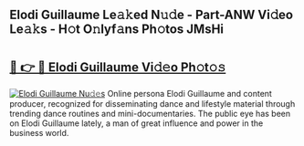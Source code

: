 ## Elodi Guillaume Le𝚊𝚔ed N𝚞𝚍e - Part-ANW Vi𝚍eo Le𝚊𝚔s - H𝚘t O𝚗lyf𝚊ns Ph𝚘tos JMsHi

# <h2><a href="http://hf0o6wg.feru.top/?c=Elodi+Guillaume">🔗 👉 🔴 Elodi Guillaume Vi𝚍𝚎o Ph𝚘t𝚘𝚜</a></h2>

[![Elodi Guillaume Nu𝚍𝚎s](https://i.imgur.com/0TWrTi3.gif)](http://hf0o6wg.feru.top/?c=Elodi+Guillaume)
Online persona Elodi Guillaume and content producer, recognized for disseminating dance and lifestyle material through trending dance routines and mini-documentaries. The public eye has been on Elodi Guillaume lately, a man of great influence and power in the business world. 
